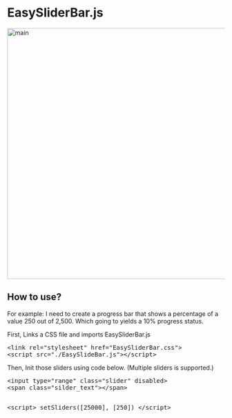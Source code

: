# EasySliderBar.js
<img width="582" alt="main" src="https://github.com/user-attachments/assets/2a047e18-02b9-4973-ab71-ea8a4d926e19">
<h2>How to use?</h2>
<p>
For example: I need to create a progress bar that shows a percentage of a value 250 out of 2,500.
Which going to yields a 10% progress status.
</p>
<p>
First, Links a CSS file and imports EasySliderBar.js
</p>
<pre>
&lt;link rel="stylesheet" href="EasySliderBar.css"&gt;
&lt;script src="./EasySlideBar.js"&gt;&lt;/script&gt;
</pre>
<p>
Then, Init those sliders using code below. (Multiple sliders is supported.)
</p>
<pre>
&lt;input type=&quot;range&quot; class=&quot;slider&quot; disabled&gt;
&lt;span class=&quot;silder_text&quot;&gt;&lt;/span&gt;

&lt;script&gt;
    setSliders([25000], [250])
&lt;/script&gt;</pre>
